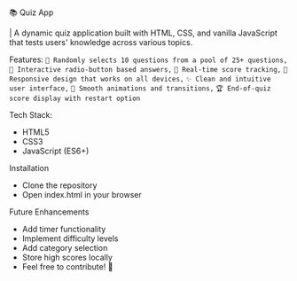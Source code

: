 📚 Quiz App

| A dynamic quiz application built with HTML, CSS, and vanilla JavaScript that tests users' knowledge across various topics.

Features:
`🎯 Randomly selects 10 questions from a pool of 25+ questions,`
`📝 Interactive radio-button based answers,`
`🔄 Real-time score tracking,`
`📱 Responsive design that works on all devices,`
`✨ Clean and intuitive user interface,`
`🎨 Smooth animations and transitions,`
`🏆 End-of-quiz score display with restart option`


Tech Stack:
- HTML5
- CSS3
- JavaScript (ES6+)

Installation
- Clone the repository
- Open index.html in your browser


Future Enhancements
- Add timer functionality
- Implement difficulty levels
- Add category selection
- Store high scores locally
- Feel free to contribute! 🚀
